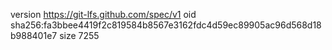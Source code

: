 version https://git-lfs.github.com/spec/v1
oid sha256:fa3bbee4419f2c819584b8567e3162fdc4d59ec89905ac96d568d18b988401e7
size 7255
